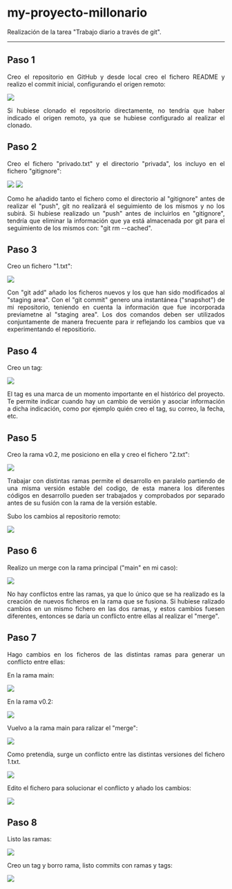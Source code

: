 <div align="justify">

# my-proyecto-millonario

Realización de la tarea "Trabajo diario a través de git".

---

## Paso 1

Creo el repositorio en GitHub y desde local creo el fichero README y realizo el commit inicial, configurando el origen remoto: 

<img src='img/captura1.png'>

Si hubiese clonado el repositorio directamente, no tendría que haber indicado el origen remoto, ya que se hubiese configurado al realizar el clonado.

## Paso 2

Creo el fichero "privado.txt" y el directorio "privada", los incluyo en el fichero "gitignore":

<img src='img/captura2.png'>

<img src='img/captura3.png'>

Como he añadido tanto el fichero como el directorio al "gitignore" antes de realizar el "push", git no realizará el seguimiento de los mismos y no los subirá. Si hubiese realizado un "push" antes de incluirlos en "gitignore", tendría que eliminar la información que ya está almacenada por git para el seguimiento de los mismos con: "git rm --cached".

## Paso 3

Creo un fichero "1.txt":

<img src='img/captura4.png'>

Con "git add" añado los ficheros nuevos y los que han sido modificados al "staging area". Con el "git commit" genero una instantánea ("snapshot") de mi repositorio, teniendo en cuenta la información que fue incorporada previametne al "staging area". Los dos comandos deben ser utilizados conjuntamente de manera frecuente para ir reflejando los cambios que va experimentando el repositiorio. 

## Paso 4

Creo un tag:

<img src='img/captura5.png'>

El tag es una marca de un momento importante en el histórico del proyecto. Te permite indicar cuando hay un cambio de versión y asociar información a dicha indicación, como por ejemplo quién creo el tag, su correo, la fecha, etc. 

## Paso 5 

Creo la rama v0.2, me posiciono en ella y creo el fichero "2.txt":

<img src='img/captura6.png'>

Trabajar con distintas ramas permite el desarrollo en paralelo partiendo de una misma versión estable del codigo, de esta manera los diferentes códigos en desarrollo pueden ser trabajados y comprobados por separado antes de su fusión con la rama de la versión estable. 

Subo los cambios al repositorio remoto:

<img src='img/captura7.png'>

## Paso 6

Realizo un merge con la rama principal ("main" en mi caso):

<img src='img/captura8.png'>

No hay conflictos entre las ramas, ya que lo único que se ha realizado es la creación de nuevos ficheros en la rama que se fusiona. Si hubiese ralizado cambios en un mismo fichero en las dos ramas, y estos cambios fuesen diferentes, entonces se daría un conflicto entre ellas al realizar el "merge".

## Paso 7

Hago cambios en los ficheros de las distintas ramas para generar un conflicto entre ellas:

En la rama main:

<img src='img/captura9.png'>

En la rama v0.2:

<img src='img/captura10.png'>

Vuelvo a la rama main para ralizar el "merge":

<img src='img/captura11.png'>

Como pretendía, surge un conflicto entre las distintas versiones del fichero 1.txt.

<img src='img/captura12.png'>

Edito el fichero para solucionar el conflicto y añado los cambios:

<img src='img/captura13.png'>

## Paso 8

Listo las ramas:

<img src='img/captura14.png'>

Creo un tag y borro rama, listo commits con ramas y tags:

<img src='img/captura15.png'>

</div>

